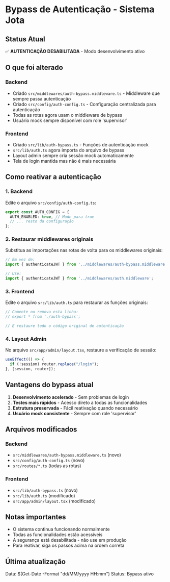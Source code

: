 # Bypass de Autenticação - Sistema Jota

## Status Atual
✅ **AUTENTICAÇÃO DESABILITADA** - Modo desenvolvimento ativo

## O que foi alterado

### Backend
- Criado `src/middlewares/auth-bypass.middleware.ts` - Middleware que sempre passa autenticação
- Criado `src/config/auth-config.ts` - Configuração centralizada para autenticação
- Todas as rotas agora usam o middleware de bypass
- Usuário mock sempre disponível com role 'supervisor'

### Frontend
- Criado `src/lib/auth-bypass.ts` - Funções de autenticação mock
- `src/lib/auth.ts` agora importa do arquivo de bypass
- Layout admin sempre cria sessão mock automaticamente
- Tela de login mantida mas não é mais necessária

## Como reativar a autenticação

### 1. Backend
Edite o arquivo `src/config/auth-config.ts`:
```typescript
export const AUTH_CONFIG = {
  AUTH_ENABLED: true, // Mude para true
  // ... resto da configuração
};
```

### 2. Restaurar middlewares originais
Substitua as importações nas rotas de volta para os middlewares originais:

```typescript
// Em vez de:
import { authenticateJWT } from '../middlewares/auth-bypass.middleware';

// Use:
import { authenticateJWT } from '../middlewares/auth.middleware';
```

### 3. Frontend
Edite o arquivo `src/lib/auth.ts` para restaurar as funções originais:
```typescript
// Comente ou remova esta linha:
// export * from './auth-bypass';

// E restaure todo o código original de autenticação
```

### 4. Layout Admin
No arquivo `src/app/admin/layout.tsx`, restaure a verificação de sessão:
```typescript
useEffect(() => {
  if (!session) router.replace("/login");
}, [session, router]);
```

## Vantagens do bypass atual

1. **Desenvolvimento acelerado** - Sem problemas de login
2. **Testes mais rápidos** - Acesso direto a todas as funcionalidades
3. **Estrutura preservada** - Fácil reativação quando necessário
4. **Usuário mock consistente** - Sempre com role 'supervisor'

## Arquivos modificados

### Backend
- `src/middlewares/auth-bypass.middleware.ts` (novo)
- `src/config/auth-config.ts` (novo)
- `src/routes/*.ts` (todas as rotas)

### Frontend
- `src/lib/auth-bypass.ts` (novo)
- `src/lib/auth.ts` (modificado)
- `src/app/admin/layout.tsx` (modificado)

## Notas importantes

- O sistema continua funcionando normalmente
- Todas as funcionalidades estão acessíveis
- A segurança está desabilitada - não use em produção
- Para reativar, siga os passos acima na ordem correta

## Última atualização
Data: $(Get-Date -Format "dd/MM/yyyy HH:mm")
Status: Bypass ativo
